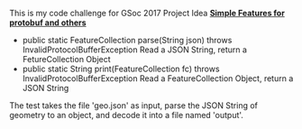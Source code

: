 This is my code challenge for GSoc 2017 Project Idea [**Simple Features for protobuf and others**](https://wiki.52north.org/Projects/GSoC2017ProjectIdeas#Simple_Features_for_protobuf_and_others)

- public static FeatureCollection parse(String json) throws InvalidProtocolBufferException
Read a JSON String, return a FetureCollection Object
- public static String print(FeatureCollection fc) throws InvalidProtocolBufferException
Read a FeatureCollection Object, return a JSON String

The test takes the file 'geo.json' as input, parse the JSON String of geometry to an object, and decode it into a file named 'output'.
